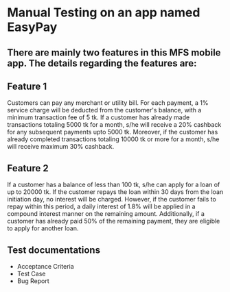 # Manual Testing on an app named EasyPay

## There are mainly two features in this MFS mobile app. The details regarding the features are:

## Feature 1
Customers can pay any merchant or utility bill. For each payment, a 1% service charge will be deducted from the customer's balance, with a minimum transaction fee of 5 tk. If a customer has already made transactions totaling 5000 tk for a month, s/he will receive a 20% cashback for any subsequent payments upto 5000 tk. Moreover, if the customer has already completed transactions totaling 10000 tk or more for a month, s/he will receive maximum 30% cashback.

## Feature 2
If a customer has a balance of less than 100 tk, s/he can apply for a loan of up to 20000 tk. If the customer repays the loan within 30 days from the loan initiation day, no interest will be charged. However, if the customer fails to repay within this period, a daily interest of 1.8% will be applied in a compound interest manner on the remaining amount. Additionally, if a customer has already paid 50% of the remaining payment, they are eligible to apply for another loan.

## Test documentations
- Acceptance Criteria
- Test Case
- Bug Report
